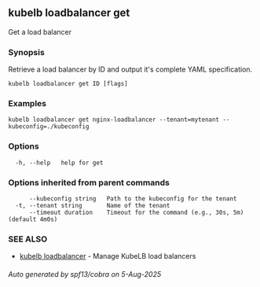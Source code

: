 ## kubelb loadbalancer get

Get a load balancer

### Synopsis

Retrieve a load balancer by ID and output it's complete YAML specification.


```
kubelb loadbalancer get ID [flags]
```

### Examples

```
kubelb loadbalancer get nginx-loadbalancer --tenant=mytenant --kubeconfig=./kubeconfig
```

### Options

```
  -h, --help   help for get
```

### Options inherited from parent commands

```
      --kubeconfig string   Path to the kubeconfig for the tenant
  -t, --tenant string       Name of the tenant
      --timeout duration    Timeout for the command (e.g., 30s, 5m) (default 4m0s)
```

### SEE ALSO

* [kubelb loadbalancer](kubelb_loadbalancer.md)	 - Manage KubeLB load balancers

###### Auto generated by spf13/cobra on 5-Aug-2025
